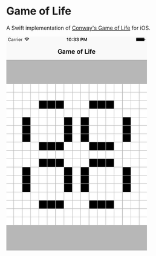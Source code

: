 # Game of Life

A Swift implementation of [Conway's Game of Life](https://en.wikipedia.org/wiki/Conway%27s_Game_of_Life) for iOS.

![demo](./assets/gameoflife.gif)

